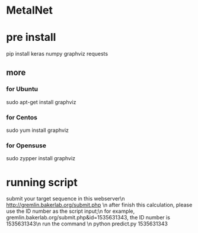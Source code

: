 # MetalNet

# pre install

pip install keras numpy graphviz requests
## more 
### for Ubuntu
sudo apt-get install graphviz
### for Centos
sudo yum install graphviz
### for Opensuse
sudo zypper install graphviz
# running script
submit your target sequence in this webserver\n
http://gremlin.bakerlab.org/submit.php \n
after finish this calculation, please use the ID number as the script input;\n
for example, gremlin.bakerlab.org/submit.php&id=1535631343, the ID number is 1535631343\n
run the command \n
python predict.py 1535631343
 
